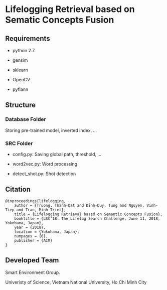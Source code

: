 # Lifelogging Retrieval based on Sematic Concepts Fusion

## Requirements

+ python 2.7

+ gensim

+ sklearn

+ OpenCV

+ pyflann    

## Structure

### Database Folder

Storing pre-trained model, inverted index, ...

### SRC Folder

+ config.py: Saving global path, threshold, ...

+ word2vec.py: Word processing

+ detect_shot.py: Shot detection

## Citation

```biblatex
@inproceedings{lifelogging,
	author = {Truong, Thanh-Dat and Dinh-Duy, Tung and Nguyen, Vinh-Tiep and Tran, Minh-Triet},
	title = {Lifelogging Retrieval based on Semantic Concepts Fusion},
	booktitle = {LSC'18: The Lifelog Search Challenge, June 11, 2018, Yokohama, Japan},
	year = {2018},
	location = {Yokohama, Japan},
	numpages = {6},
	publisher = {ACM}
}
```

## Developed Team

Smart Environment Group.

Univeristy of Science, Vietnam National University, Ho Chi Minh City
